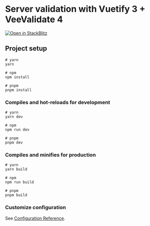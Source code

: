 # Server validation with Vuetify 3 + VeeValidate 4

[![Open in StackBlitz](https://developer.stackblitz.com/img/open_in_stackblitz.svg)](https://stackblitz.com/github/alekswebnet/vuetify-server-validation-example/)

## Project setup

```
# yarn
yarn

# npm
npm install

# pnpm
pnpm install
```

### Compiles and hot-reloads for development

```
# yarn
yarn dev

# npm
npm run dev

# pnpm
pnpm dev
```

### Compiles and minifies for production

```
# yarn
yarn build

# npm
npm run build

# pnpm
pnpm build
```

### Customize configuration

See [Configuration Reference](https://vitejs.dev/config/).

